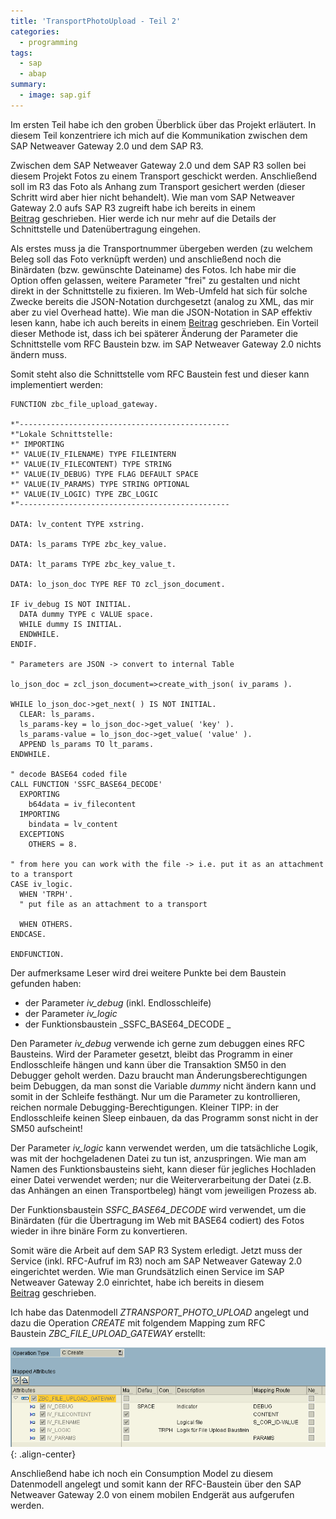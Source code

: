 ```yaml
---
title: 'TransportPhotoUpload - Teil 2'
categories:
  - programming
tags:
  - sap
  - abap
summary:
  - image: sap.gif
---
```

Im ersten Teil habe ich den groben Überblick über das Projekt erläutert. In diesem Teil konzentriere ich mich auf die Kommunikation zwischen dem SAP Netweaver Gateway 2.0 und dem SAP R3.

Zwischen dem SAP Netweaver Gateway 2.0 und dem SAP R3 sollen bei diesem Projekt Fotos zu einem Transport geschickt werden. Anschließend soll im R3 das Foto als Anhang zum Transport gesichert werden (dieser Schritt wird aber hier nicht behandelt). Wie man vom SAP Netweaver Gateway 2.0 aufs SAP R3 zugreift habe ich bereits in einem [Beitrag](/sap-netweaver-gateway-2-0) geschrieben. Hier werde ich nur mehr auf die Details der Schnittstelle und Datenübertragung eingehen.

Als erstes muss ja die Transportnummer übergeben werden (zu welchem Beleg soll das Foto verknüpft werden) und anschließend noch die Binärdaten (bzw. gewünschte Dateiname) des Fotos. Ich habe mir die Option offen gelassen, weitere Parameter "frei" zu gestalten und nicht direkt in der Schnittstelle zu fixieren. Im Web-Umfeld hat sich für solche Zwecke bereits die JSON-Notation durchgesetzt (analog zu XML, das mir aber zu viel Overhead hatte). Wie man die JSON-Notation in SAP effektiv lesen kann, habe ich auch bereits in einem [Beitrag](/2012/05/json-datenformat-fur-sap) geschrieben. Ein Vorteil dieser Methode ist, dass ich bei späterer Änderung der Parameter die Schnittstelle vom RFC Baustein bzw. im SAP Netweaver Gateway 2.0 nichts ändern muss.

Somit steht also die Schnittstelle vom RFC Baustein fest und dieser kann implementiert werden:

```abap
FUNCTION zbc_file_upload_gateway.

*"-----------------------------------------------
*"Lokale Schnittstelle:
*" IMPORTING
*" VALUE(IV_FILENAME) TYPE FILEINTERN
*" VALUE(IV_FILECONTENT) TYPE STRING
*" VALUE(IV_DEBUG) TYPE FLAG DEFAULT SPACE
*" VALUE(IV_PARAMS) TYPE STRING OPTIONAL
*" VALUE(IV_LOGIC) TYPE ZBC_LOGIC
*"-----------------------------------------------

DATA: lv_content TYPE xstring.

DATA: ls_params TYPE zbc_key_value.

DATA: lt_params TYPE zbc_key_value_t.

DATA: lo_json_doc TYPE REF TO zcl_json_document.

IF iv_debug IS NOT INITIAL.
  DATA dummy TYPE c VALUE space.
  WHILE dummy IS INITIAL.
  ENDWHILE.
ENDIF.

" Parameters are JSON -> convert to internal Table

lo_json_doc = zcl_json_document=>create_with_json( iv_params ).

WHILE lo_json_doc->get_next( ) IS NOT INITIAL.
  CLEAR: ls_params.
  ls_params-key = lo_json_doc->get_value( 'key' ).
  ls_params-value = lo_json_doc->get_value( 'value' ).
  APPEND ls_params TO lt_params.
ENDWHILE.

" decode BASE64 coded file
CALL FUNCTION 'SSFC_BASE64_DECODE'
  EXPORTING
    b64data = iv_filecontent
  IMPORTING
    bindata = lv_content
  EXCEPTIONS
    OTHERS = 8.

" from here you can work with the file -> i.e. put it as an attachment to a transport
CASE iv_logic.
  WHEN 'TRPH'.
  " put file as an attachment to a transport

  WHEN OTHERS.
ENDCASE.

ENDFUNCTION.
```

Der aufmerksame Leser wird drei weitere Punkte bei dem Baustein gefunden haben:

* der Parameter _iv_debug_ (inkl. Endlosschleife)
* der Parameter _iv_logic_
* der Funktionsbaustein _SSFC_BASE64_DECODE _

Den Parameter _iv_debug_ verwende ich gerne zum debuggen eines RFC Bausteins. Wird der Parameter gesetzt, bleibt das Programm in einer Endlosschleife hängen und kann über die Transaktion SM50 in den Debugger geholt werden. Dazu braucht man Änderungsberechtigungen beim Debuggen, da man sonst die Variable _dummy_ nicht ändern kann und somit in der Schleife festhängt. Nur um die Parameter zu kontrollieren, reichen normale Debugging-Berechtigungen. Kleiner TIPP: in der Endlosschleife keinen Sleep einbauen, da das Programm sonst nicht in der SM50 aufscheint!

Der Parameter _iv_logic_ kann verwendet werden, um die tatsächliche Logik, was mit der hochgeladenen Datei zu tun ist, anzuspringen. Wie man am Namen des Funktionsbausteins sieht, kann dieser für jegliches Hochladen einer Datei verwendet werden; nur die Weiterverarbeitung der Datei (z.B. das Anhängen an einen Transportbeleg) hängt vom jeweiligen Prozess ab.

Der Funktionsbaustein _SSFC_BASE64_DECODE_ wird verwendet, um die Binärdaten (für die Übertragung im Web mit BASE64 codiert) des Fotos wieder in ihre binäre Form zu konvertieren.

Somit wäre die Arbeit auf dem SAP R3 System erledigt. Jetzt muss der Service (inkl. RFC-Aufruf im R3) noch am SAP Netweaver Gateway 2.0 eingerichtet werden. Wie man Grundsätzlich einen Service im SAP Netweaver Gateway 2.0 einrichtet, habe ich bereits in diesem [Beitrag](/2012/01/sap-netweaver-gateway-2-0) geschrieben.

Ich habe das Datenmodell _ZTRANSPORT_PHOTO_UPLOAD_ angelegt und dazu die Operation _CREATE_ mit folgendem Mapping zum RFC Baustein _ZBC_FILE_UPLOAD_GATEWAY_ erstellt:

![Gateway mapping](/images/2012/05/mapping_file_upload.png){: .align-center}

Anschließend habe ich noch ein Consumption Model zu diesem Datenmodell angelegt und somit kann der RFC-Baustein über den SAP Netweaver Gateway 2.0 von einem mobilen Endgerät aus aufgerufen werden.
